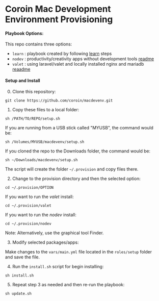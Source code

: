 # Coroin Mac Development Environment Provisioning

#### Playbook Options:

This repo contains three options:

- `learn` : playbook created by following [learn](learn/readme.md) steps
- `nodev` : productivity/creativity apps without development tools [readme](nodev/readme.md)
- `valet` : using laravel/valet and locally installed nginx and mariadb [reaadme](valet/readme.md)

#### Setup and Install

0) Clone this repository:

`git clone https://github.com/coroin/macdevenv.git`

1) Copy these files to a local folder:

`sh /PATH/TO/REPO/setup.sh`

If you are running from a USB stick called "MYUSB", the command would be:

`sh /Volumes/MYUSB/macdevenv/setup.sh`

If you cloned the repo to the Downloads folder, the command would be:

`sh ~/Downloads/macdevenv/setup.sh`

The script will create the folder `~/.provision` and copy files there.

2) Change to the provision directory and then the selected option:

`cd ~/.provision/OPTION`

If you want to run the *valet* install:

`cd ~/.provision/valet`

If you want to run the *nodev* install:

`cd ~/.provision/nodev`

Note: Alternatively, use the graphical tool Finder.

3)  Modify selected packages/apps:

Make changes to the `vars/main.yml` file located in the `roles/setup` folder and save the file.

4) Run the `install.sh` script for begin installing:

`sh install.sh`

5) Repeat step 3 as needed and then re-run the playbook:

`sh update.sh`